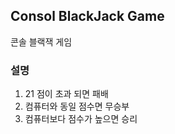## Consol BlackJack Game

콘솔 블랙잭 게임

### 설명

1. 21 점이 초과 되면 패배
2. 컴퓨터와 동일 점수면 무승부
3. 컴퓨터보다 점수가 높으면 승리
